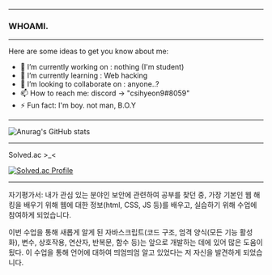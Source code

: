 __________________________________________________

### WHOAMI.
__________________________________________________

Here are some ideas to get you know about me:

- 🔭 I’m currently working on : nothing (I'm student)
- 🌱 I’m currently learning : Web hacking
- 👯 I’m looking to collaborate on : anyone..?
- 📫 How to reach me: discord -> "csihyeon9#8059"
- ⚡ Fun fact: I'm boy. not man, B.O.Y
__________________________________________________

![Anurag's GitHub stats](https://github-readme-stats.vercel.app/api?username=csihyeon9&show_icons=true&theme=radical)

__________________________________________________

Solved.ac >_<

[![Solved.ac Profile](http://mazassumnida.wtf/api/generate_badge?boj=csihyeon9)](https://solved.ac/csihyeon9)<br/>

__________________________________________________
자기평가서:
내가 관심 있는 분야인 보안에 관련하여 공부를 찾던 중, 가장 기본인 웹 해킹을 배우기 위해 웹에 대한 정보(html, CSS, JS 등)를 배우고, 실습하기 위해 수업에 참여하게 되었습니다.

이번 수업을 통해 새롭게 알게 된 자바스크립트(코드 구조, 엄격 양식(모든 기능 활성화), 변수, 상호작용, 연산자, 반복문, 함수 등)는 앞으로 개발하는 데에 있어 많은 도움이 됬다. 이 수업을 통해 언어에 대하여 띄엄띄엄 알고 있었다는 저 자신을 발견하게 되었습니다.
